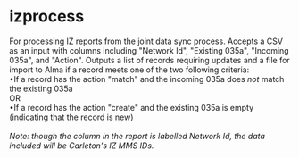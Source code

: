 # izprocess
For processing IZ reports from the joint data sync process. Accepts a CSV as an input with columns including "Network Id", "Existing 035a", "Incoming 035a", and "Action". Outputs a list of records requiring updates and a file for import to Alma if a record meets one of the two following criteria:<br />
&bull;If a record has the action "match" and the incoming 035a does <i>not</i> match the existing 035a<br />
OR<br />
&bull;If a record has the action "create" and the existing 035a is empty (indicating that the record is new)<br />
<br />
<i>Note: though the column in the report is labelled Network Id, the data included will be Carleton's IZ MMS IDs.
